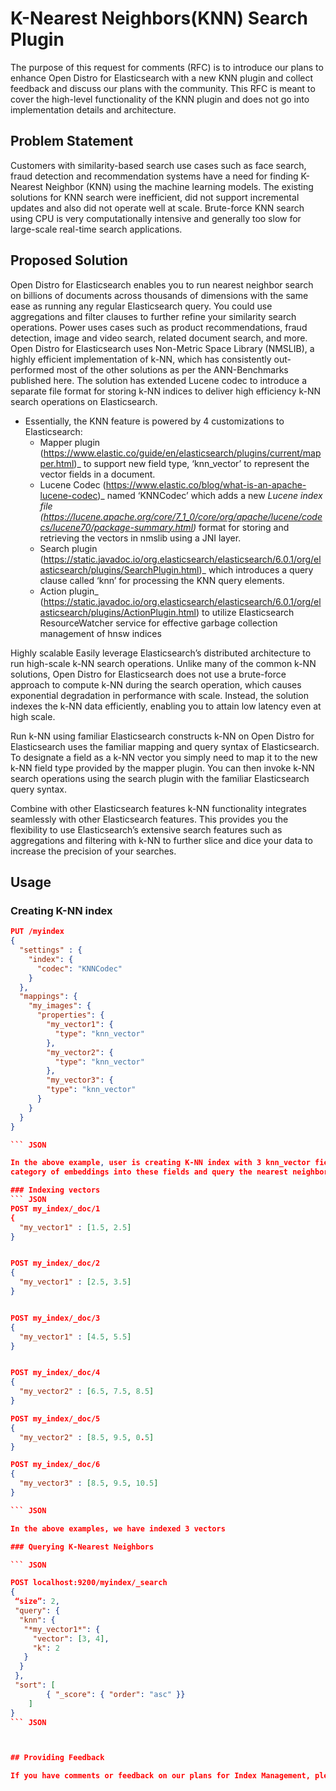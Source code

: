 # K-Nearest Neighbors(KNN) Search Plugin

The purpose of this request for comments (RFC) is to introduce our plans to enhance Open Distro for Elasticsearch with a new KNN plugin and collect feedback and discuss our plans with the community. This RFC is meant to cover the high-level functionality of the KNN plugin and does not go into implementation details and architecture.

## Problem Statement
Customers with similarity-based search use cases such as face search, fraud detection and recommendation systems have a need for finding K-Nearest Neighbor (KNN) using the machine learning models. The existing solutions for KNN search were inefficient, did not support incremental updates and also did not operate well at scale. Brute-force KNN search using CPU is very computationally intensive and generally too slow for large-scale real-time search applications.

## Proposed Solution

Open Distro for Elasticsearch enables you to run nearest neighbor search on billions of documents across thousands of dimensions with the same ease as running any regular Elasticsearch query. You could use aggregations and filter clauses to further refine your similarity search operations. Power uses cases such as product recommendations, fraud detection, image and video search, related document search, and more.
Open Distro for Elasticsearch uses Non-Metric Space Library (NMSLIB), a highly efficient implementation of k-NN, which has consistently out-performed most of the other solutions as per the ANN-Benchmarks published here. The solution has extended Lucene codec to introduce a separate file format for storing k-NN indices to deliver high efficiency k-NN search operations on Elasticsearch.

* Essentially, the KNN feature is powered by 4 customizations to Elasticsearch:
    * Mapper plugin (https://www.elastic.co/guide/en/elasticsearch/plugins/current/mapper.html)_ to support new field type, ‘knn_vector’ to represent the vector fields in a document.
    * Lucene Codec (https://www.elastic.co/blog/what-is-an-apache-lucene-codec)_ named ‘KNNCodec’ which adds a new _Lucene index file (https://lucene.apache.org/core/7_1_0/core/org/apache/lucene/codecs/lucene70/package-summary.html)_ format for storing and retrieving the vectors in nmslib using a JNI layer.
    * Search plugin (https://static.javadoc.io/org.elasticsearch/elasticsearch/6.0.1/org/elasticsearch/plugins/SearchPlugin.html)_ which introduces a query clause called ‘knn’ for processing the KNN query elements.
    * Action plugin_ (https://static.javadoc.io/org.elasticsearch/elasticsearch/6.0.1/org/elasticsearch/plugins/ActionPlugin.html)  to utilize Elasticsearch ResourceWatcher service for effective garbage collection management of hnsw indices

Highly scalable
Easily leverage Elasticsearch’s distributed architecture to run high-scale k-NN search operations.  Unlike many of the common k-NN solutions, Open Distro for Elasticsearch does not use a brute-force approach to compute k-NN during the search operation, which causes exponential degradation in performance with scale. Instead, the solution indexes the k-NN data efficiently, enabling you to attain low latency even at high scale.

Run k-NN using familiar Elasticsearch constructs
k-NN on Open Distro for Elasticsearch uses the familiar mapping and query syntax of Elasticsearch. To designate a field as a k-NN vector you simply need to map it to the new k-NN field type provided by the mapper plugin. You can then invoke k-NN search operations using the search plugin with the familiar Elasticsearch query syntax.

Combine with other Elasticsearch features
k-NN functionality integrates seamlessly with other Elasticsearch features. This provides you the flexibility to use Elasticsearch’s extensive search features such as aggregations and filtering with k-NN to further slice and dice your data to increase the precision of your searches.

## Usage

### Creating K-NN index
``` JSON
PUT /myindex
{
  "settings" : {
    "index": {
      "codec": "KNNCodec"
    }
  },
  "mappings": {
    "my_images": {
      "properties": {
        "my_vector1": {
          "type": "knn_vector"
        },
        "my_vector2": {
          "type": "knn_vector"
        },
        "my_vector3": {
        "type": "knn_vector"
      }
    }
  }
}

``` JSON

In the above example, user is creating K-NN index with 3 knn_vector fields namely my_vector1, my_vector2, my_vector3. We could index different
category of embeddings into these fields and query the nearest neighbors for each field independently.

### Indexing vectors
``` JSON
POST my_index/_doc/1
{
  "my_vector1" : [1.5, 2.5]
}


POST my_index/_doc/2
{
  "my_vector1" : [2.5, 3.5]
}


POST my_index/_doc/3
{
  "my_vector1" : [4.5, 5.5]
}


POST my_index/_doc/4
{
  "my_vector2" : [6.5, 7.5, 8.5]
}

POST my_index/_doc/5
{
  "my_vector2" : [8.5, 9.5, 0.5]
}

POST my_index/_doc/6
{
  "my_vector3" : [8.5, 9.5, 10.5]
}

``` JSON

In the above examples, we have indexed 3 vectors

### Querying K-Nearest Neighbors

``` JSON

POST localhost:9200/myindex/_search
{
 “size”: 2,
 "query": {
  "knn": {
   "*my_vector1*": {
     "vector": [3, 4],
     "k": 2
   }
  }
 },
 "sort": [
        { "_score": { "order": "asc" }}
    ]
}
``` JSON



## Providing Feedback

If you have comments or feedback on our plans for Index Management, please comment on [the RFC Github issue](../../issues/1) in this project to discuss.